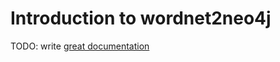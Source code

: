 # Introduction to wordnet2neo4j

TODO: write [great documentation](http://jacobian.org/writing/great-documentation/what-to-write/)
